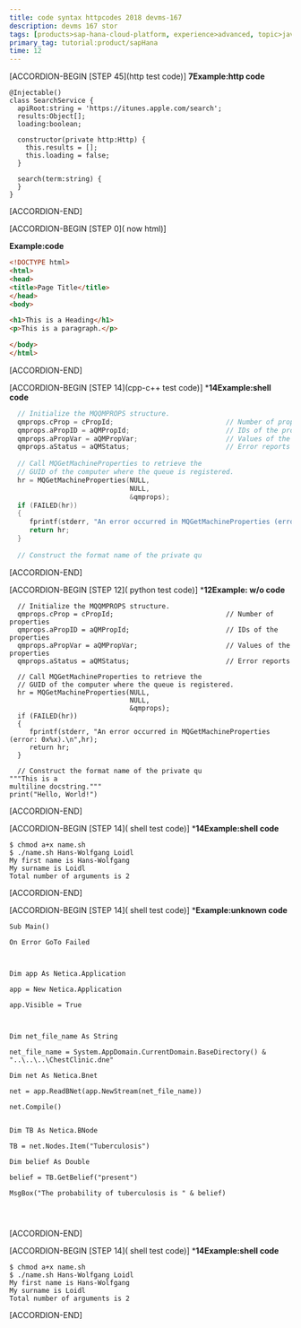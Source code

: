 ```yaml
---
title: code syntax httpcodes 2018 devms-167
description: devms 167 stor
tags: [products>sap-hana-cloud-platform, experience>advanced, topic>java]
primary_tag: tutorial:product/sapHana
time: 12
---
```






[ACCORDION-BEGIN [STEP 45](http test code)]
**7Example:http code** 
```http
@Injectable() 
class SearchService {
  apiRoot:string = 'https://itunes.apple.com/search';
  results:Object[];
  loading:boolean;

  constructor(private http:Http) { 
    this.results = [];
    this.loading = false;
  }

  search(term:string) {
  }
}
```
[ACCORDION-END]
 
[ACCORDION-BEGIN [STEP 0]( now html)]

  **Example:code** 
  
```html
<!DOCTYPE html>
<html>
<head>
<title>Page Title</title>
</head>
<body>

<h1>This is a Heading</h1>
<p>This is a paragraph.</p>

</body>
</html>
```

[ACCORDION-END]



[ACCORDION-BEGIN [STEP 14](cpp-c++ test code)]
***14Example:shell code** 
```cpp
  // Initialize the MQQMPROPS structure.  
  qmprops.cProp = cPropId;                            // Number of properties  
  qmprops.aPropID = aQMPropId;                        // IDs of the properties  
  qmprops.aPropVar = aQMPropVar;                      // Values of the properties  
  qmprops.aStatus = aQMStatus;                        // Error reports  
  
  // Call MQGetMachineProperties to retrieve the   
  // GUID of the computer where the queue is registered.  
  hr = MQGetMachineProperties(NULL,  
                              NULL,  
                              &qmprops);  
  if (FAILED(hr))  
  {  
     fprintf(stderr, "An error occurred in MQGetMachineProperties (error: 0x%x).\n",hr);  
     return hr;  
  }  
  
  // Construct the format name of the private qu
```
[ACCORDION-END]

[ACCORDION-BEGIN [STEP 12]( python test code)]
***12Example: w/o code** 
```
  // Initialize the MQQMPROPS structure.  
  qmprops.cProp = cPropId;                            // Number of properties  
  qmprops.aPropID = aQMPropId;                        // IDs of the properties  
  qmprops.aPropVar = aQMPropVar;                      // Values of the properties  
  qmprops.aStatus = aQMStatus;                        // Error reports  
  
  // Call MQGetMachineProperties to retrieve the   
  // GUID of the computer where the queue is registered.  
  hr = MQGetMachineProperties(NULL,  
                              NULL,  
                              &qmprops);  
  if (FAILED(hr))  
  {  
     fprintf(stderr, "An error occurred in MQGetMachineProperties (error: 0x%x).\n",hr);  
     return hr;  
  }  
  
  // Construct the format name of the private qu
"""This is a 
multiline docstring."""
print("Hello, World!")
```
[ACCORDION-END]

[ACCORDION-BEGIN [STEP 14]( shell test code)]
***14Example:shell code** 
```shell
$ chmod a+x name.sh
$ ./name.sh Hans-Wolfgang Loidl
My first name is Hans-Wolfgang
My surname is Loidl
Total number of arguments is 2
```
[ACCORDION-END]

[ACCORDION-BEGIN [STEP 14]( shell test code)]
***Example:unknown code** 
```basic
Sub Main()

On Error GoTo Failed

 

Dim app As Netica.Application

app = New Netica.Application

app.Visible = True

 

Dim net_file_name As String

net_file_name = System.AppDomain.CurrentDomain.BaseDirectory() & "..\..\..\ChestClinic.dne"

Dim net As Netica.Bnet

net = app.ReadBNet(app.NewStream(net_file_name))

net.Compile()

 
Dim TB As Netica.BNode

TB = net.Nodes.Item("Tuberculosis")

Dim belief As Double

belief = TB.GetBelief("present")

MsgBox("The probability of tuberculosis is " & belief)


 
```
[ACCORDION-END]

[ACCORDION-BEGIN [STEP 14]( shell test code)]
***14Example:shell code** 
```shell
$ chmod a+x name.sh
$ ./name.sh Hans-Wolfgang Loidl
My first name is Hans-Wolfgang
My surname is Loidl
Total number of arguments is 2
```
[ACCORDION-END]
